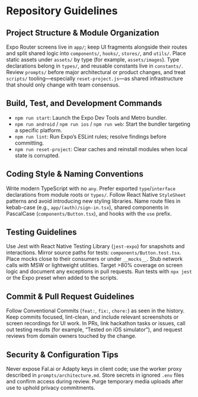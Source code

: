 # Repository Guidelines

## Project Structure & Module Organization
Expo Router screens live in `app/`; keep UI fragments alongside their routes and split shared logic into `components/`, `hooks/`, `stores/`, and `utils/`. Place static assets under `assets/` by type (for example, `assets/images`). Type declarations belong in `types/`, and reusable constants live in `constants/`. Review `prompts/` before major architectural or product changes, and treat `scripts/` tooling—especially `reset-project.js`—as shared infrastructure that should only change with team consensus.

## Build, Test, and Development Commands
- `npm run start`: Launch the Expo Dev Tools and Metro bundler.
- `npm run android` / `npm run ios` / `npm run web`: Start the bundler targeting a specific platform.
- `npm run lint`: Run Expo’s ESLint rules; resolve findings before committing.
- `npm run reset-project`: Clear caches and reinstall modules when local state is corrupted.

## Coding Style & Naming Conventions
Write modern TypeScript with no `any`. Prefer exported `type`/`interface` declarations from module roots or `types/`. Follow React Native `StyleSheet` patterns and avoid introducing new styling libraries. Name route files in kebab-case (e.g., `app/(auth)/sign-in.tsx`), shared components in PascalCase (`components/Button.tsx`), and hooks with the `use` prefix.

## Testing Guidelines
Use Jest with React Native Testing Library (`jest-expo`) for snapshots and interactions. Mirror source paths for tests: `components/Button.test.tsx`. Place mocks close to their consumers or under `__mocks__`. Stub network calls with MSW or lightweight utilities. Target >80% coverage on screen logic and document any exceptions in pull requests. Run tests with `npx jest` or the Expo preset when added to the scripts.

## Commit & Pull Request Guidelines
Follow Conventional Commits (`feat:`, `fix:`, `chore:`) as seen in the history. Keep commits focused, lint-clean, and include relevant screenshots or screen recordings for UI work. In PRs, link hackathon tasks or issues, call out testing results (for example, “Tested on iOS simulator”), and request reviews from domain owners touched by the change.

## Security & Configuration Tips
Never expose Fal.ai or Adapty keys in client code; use the worker proxy described in `prompts/architecture.md`. Store secrets in ignored `.env` files and confirm access during review. Purge temporary media uploads after use to uphold privacy commitments.
